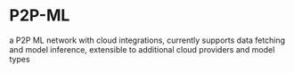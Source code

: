 # P2P-ML

a P2P ML network with cloud integrations, currently supports data fetching and model inference, extensible to additional cloud providers and model types
